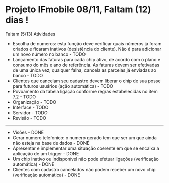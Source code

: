 # Projeto IFmobile 08/11, Faltam (12) dias !

Faltam (5/13) Atividades


 -  Escolha de numeros: esta função deve verificar quais números já foram criados e ficaram inativos (desistência do cliente). Não é para adicionar um novo número no banco       - TODO
 -  Lançamento das faturas para cada chip ativo, de acordo com o plano e consumo do mês e ano de referência. As faturas devem ser efetivadas de uma única vez; qualquer falha, cancela as parcelas já enviadas ao banco       - TODO
 -  Clientes que cancelam seu cadastro devem liberar o chip de sua posse para futuros usuários (ação automática)       - TODO
 -  Povoamento da tabela ligação conforme regras estabelecidas no item 7.2       - TODO
- Organização                                               - TODO
- Interface                                                 - TODO
- Servidor                                                  - TODO
- Revisão                                                   - TODO

--------------------------------
 
  - Visões                                                    - DONE
  -  Gerar numero telefonico: o numero gerado tem que ser um que ainda não esteja na base de dados        - DONE 
  -  Apresentar  e implementar uma situação coerente em que se encaixa a aplicação de um trigger       - DONE
  -  Um chip inativo ou indisponível não pode efetuar ligações (verificação automática)       - DONE
  - Clientes com cadastro cancelados não podem receber um novo chip (verificação automática)       - DONE

